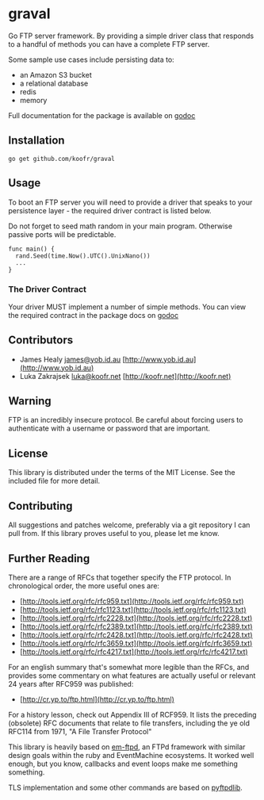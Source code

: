 # graval

Go FTP server framework. By providing a simple driver class that
responds to a handful of methods you can have a complete FTP server.

Some sample use cases include persisting data to:

* an Amazon S3 bucket
* a relational database
* redis
* memory

Full documentation for the package is available on [godoc](http://godoc.org/github.com/koofr/graval)

## Installation

    go get github.com/koofr/graval

## Usage

To boot an FTP server you will need to provide a driver that speaks to your
persistence layer - the required driver contract is listed below.

Do not forget to seed math random in your main program. Otherwise passive ports will be predictable.

    func main() {
      rand.Seed(time.Now().UTC().UnixNano())
      ...
    }

### The Driver Contract

Your driver MUST implement a number of simple methods. You can view the required
contract in the package docs on [godoc](http://godoc.org/github.com/koofr/graval)

## Contributors

* James Healy <james@yob.id.au> [http://www.yob.id.au](http://www.yob.id.au)
* Luka Zakrajsek <luka@koofr.net> [http://koofr.net](http://koofr.net)

## Warning

FTP is an incredibly insecure protocol. Be careful about forcing users to authenticate
with a username or password that are important.

## License

This library is distributed under the terms of the MIT License. See the included file for
more detail.

## Contributing

All suggestions and patches welcome, preferably via a git repository I can pull from.
If this library proves useful to you, please let me know.

## Further Reading

There are a range of RFCs that together specify the FTP protocol. In chronological
order, the more useful ones are:

* [http://tools.ietf.org/rfc/rfc959.txt](http://tools.ietf.org/rfc/rfc959.txt)
* [http://tools.ietf.org/rfc/rfc1123.txt](http://tools.ietf.org/rfc/rfc1123.txt)
* [http://tools.ietf.org/rfc/rfc2228.txt](http://tools.ietf.org/rfc/rfc2228.txt)
* [http://tools.ietf.org/rfc/rfc2389.txt](http://tools.ietf.org/rfc/rfc2389.txt)
* [http://tools.ietf.org/rfc/rfc2428.txt](http://tools.ietf.org/rfc/rfc2428.txt)
* [http://tools.ietf.org/rfc/rfc3659.txt](http://tools.ietf.org/rfc/rfc3659.txt)
* [http://tools.ietf.org/rfc/rfc4217.txt](http://tools.ietf.org/rfc/rfc4217.txt)

For an english summary that's somewhat more legible than the RFCs, and provides
some commentary on what features are actually useful or relevant 24 years after
RFC959 was published:

* [http://cr.yp.to/ftp.html](http://cr.yp.to/ftp.html)

For a history lesson, check out Appendix III of RCF959. It lists the preceding
(obsolete) RFC documents that relate to file transfers, including the ye old
RFC114 from 1971, "A File Transfer Protocol"

This library is heavily based on [em-ftpd](https://github.com/yob/em-ftpd), an FTPd
framework with similar design goals within the ruby and EventMachine ecosystems. It
worked well enough, but you know, callbacks and event loops make me something
something.

TLS implementation and some other commands are based on
[pyftpdlib](https://code.google.com/p/pyftpdlib).
